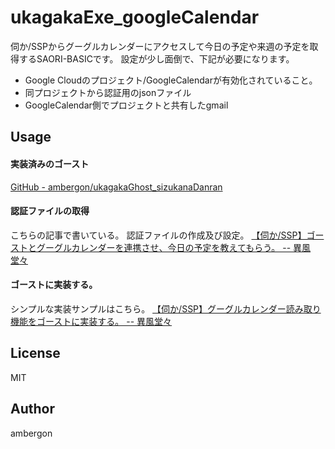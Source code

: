 # ukagakaExe_googleCalendar
伺か/SSPからグーグルカレンダーにアクセスして今日の予定や来週の予定を取得するSAORI-BASICです。
設定が少し面倒で、下記が必要になります。

- Google Cloudのプロジェクト/GoogleCalendarが有効化されていること。
- 同プロジェクトから認証用のjsonファイル
- GoogleCalendar側でプロジェクトと共有したgmail



## Usage
#### 実装済みのゴースト
[GitHub - ambergon/ukagakaGhost_sizukanaDanran](https://github.com/ambergon/ukagakaGhost_sizukanaDanran)


#### 認証ファイルの取得
こちらの記事で書いている。
認証ファイルの作成及び設定。
[【伺か/SSP】ゴーストとグーグルカレンダーを連携させ、今日の予定を教えてもらう。 -- 異風堂々](https://ambergonslibrary.com/ukagaka/8900/)


#### ゴーストに実装する。
シンプルな実装サンプルはこちら。
[【伺か/SSP】グーグルカレンダー読み取り機能をゴーストに実装する。 -- 異風堂々](https://ambergonslibrary.com/ukagaka/8940/)


## License
MIT

## Author
ambergon





